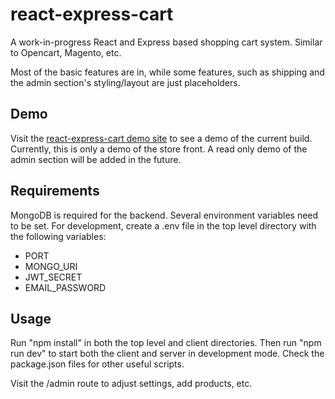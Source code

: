 # react-express-cart
A work-in-progress React and Express based shopping cart system. Similar to Opencart, Magento, etc.

Most of the basic features are in, while some features, such as shipping and the admin section's styling/layout are just placeholders.

## Demo
Visit the [react-express-cart demo site](https://cart.adamrisberg.com) to see a demo of the current build. Currently, this is only a demo of the store front. A read only demo of the admin section will be added in the future.

## Requirements
MongoDB is required for the backend.
Several environment variables need to be set. For development, create a .env file in the top level directory with the following variables:
- PORT
- MONGO_URI
- JWT_SECRET
- EMAIL_PASSWORD

## Usage
Run "npm install" in both the top level and client directories. Then run "npm run dev" to start both the client and server in development mode. Check the package.json files for other useful scripts.

Visit the /admin route to adjust settings, add products, etc.